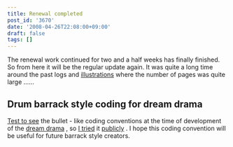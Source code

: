 ```yaml
---
title: Renewal completed
post_id: '3670'
date: '2008-04-26T22:08:00+09:00'
draft: false
tags: []
---
```


The renewal work continued for two and a half weeks has finally finished. So from here it will be the regular update again. It was quite a long time around the past logs and [illustrations](Illustrations) where the number of pages was quite large ......

## Drum barrack style coding for dream drama

[Test to see](/tag/coding-rule-of-danmakufu) the bullet - like coding conventions at the time of development of the [dream drama](/!/thC/) , so [I tried](/tag/coding-rule-of-danmakufu) it [publicly](/tag/coding-rule-of-danmakufu) . I hope this coding convention will be useful for future barrack style creators.